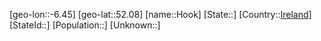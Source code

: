 ﻿---
location: [52.08,-6.45]
type: City
tags:
- geo/City


SpocWebEntityId: 31022
isDeleted: false
confidential: public

---
[geo-lon::-6.45]
[geo-lat::52.08]
[name::Hook]
[State::]
[Country::[Ireland](geo/Continent/Europe/Ireland.md)]
[StateId::]
[Population::]
[Unknown::]

